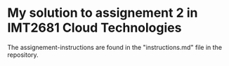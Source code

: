 # My solution to assignement 2 in IMT2681 Cloud Technologies

The assignement-instructions are found in the "instructions.md" file in the repository.
